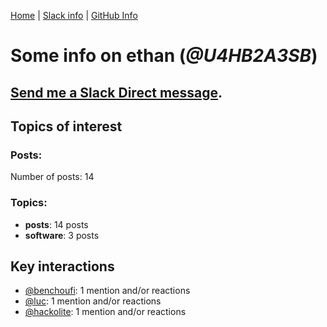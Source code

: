 [Home](https://kelu124.github.io/echommunity/) | [Slack info](https://kelu124.github.io/echommunity/) | [GitHub Info](https://kelu124.github.io/echommunity/github.html)

# Some info on __ethan__ (_@U4HB2A3SB_)


## [Send me a Slack Direct message](https://echopen.slack.com/messages/@ethan/).

## Topics of interest

### Posts: 

Number of posts: 14

### Topics:

* __posts__: 14 posts
* __software__: 3 posts

## Key interactions 

* [@benchoufi](./U0B47KC3S.md): 1 mention and/or reactions
* [@luc](./U0AAL4W13.md): 1 mention and/or reactions
* [@hackolite](./U20C8CKTL.md): 1 mention and/or reactions

